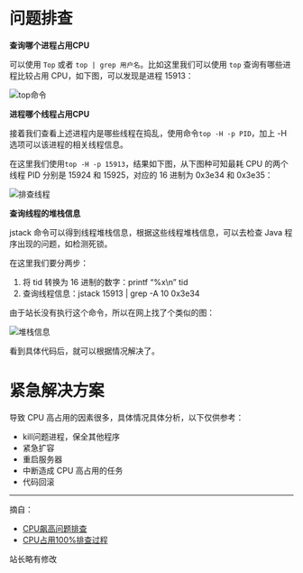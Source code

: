 # 问题排查

**查询哪个进程占用CPU**

可以使用 `Top` 或者 `top | grep 用户名`。比如这里我们可以使用 `top` 查询有哪些进程比较占用 CPU，如下图，可以发现是进程 15913：

![top命令](http://oss.eyescode.top/eyeshunt/content/8c2b7604-c68d-2f5e-0253-4c0dd439c162.png)

**进程哪个线程占用CPU**

接着我们查看上述进程内是哪些线程在捣乱，使用命令`top -H -p PID`，加上 -H 选项可以该进程的相关线程信息。

在这里我们使用`top -H -p 15913`，结果如下图，从下图种可知最耗 CPU 的两个线程 PID 分别是 15924 和 15925，对应的 16 进制为 0x3e34 和 0x3e35：

![排查线程](http://oss.eyescode.top/eyeshunt/content/931ef8df-220b-fcac-cc6b-82a43f63e3a4.png)

**查询线程的堆栈信息**

jstack 命令可以得到线程堆栈信息，根据这些线程堆栈信息，可以去检查 Java 程序出现的问题，如检测死锁。

在这里我们要分两步：
1. 将 tid 转换为 16 进制的数字：printf “%x\n” tid
2. 查询线程信息：jstack 15913 | grep -A 10 0x3e34

由于站长没有执行这个命令，所以在网上找了个类似的图：

![堆栈信息](http://oss.eyescode.top/eyeshunt/content/977ca4d2-ec80-e632-a5ab-243bd4dca419.jpg)

看到具体代码后，就可以根据情况解决了。

# 紧急解决方案

导致 CPU 高占用的因素很多，具体情况具体分析，以下仅供参考：
+ kill问题进程，保全其他程序
+ 紧急扩容
+ 重启服务器
+ 中断造成 CPU 高占用的任务
+ 代码回滚

------
摘自：
+ [CPU飙高问题排查](https://zhuanlan.zhihu.com/p/322597955)
+ [CPU占用100%排查过程](https://cloud.tencent.com/developer/article/1400432)

站长略有修改